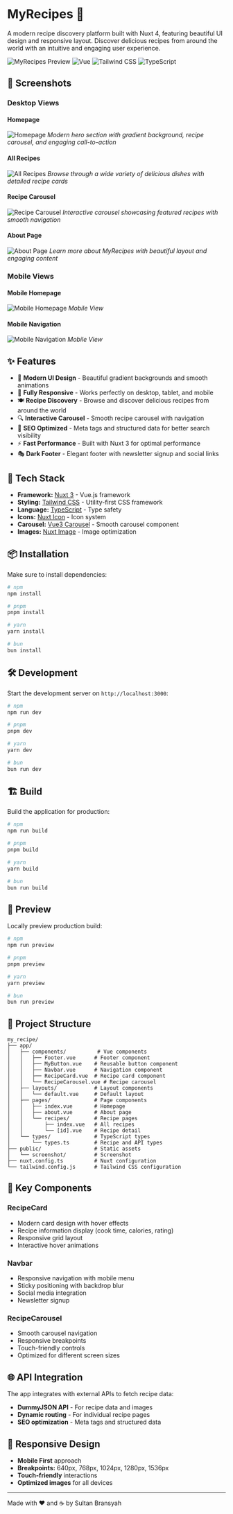# MyRecipes 🍳

A modern recipe discovery platform built with Nuxt 4, featuring beautiful UI design and responsive layout. Discover delicious recipes from around the world with an intuitive and engaging user experience.

![MyRecipes Preview](https://img.shields.io/badge/Nuxt-4.0+-00DC82?style=for-the-badge&logo=nuxt.js&logoColor=white)
![Vue](https://img.shields.io/badge/Vue-3.0+-4FC08D?style=for-the-badge&logo=vue.js&logoColor=white)
![Tailwind CSS](https://img.shields.io/badge/Tailwind_CSS-38B2AC?style=for-the-badge&logo=tailwind-css&logoColor=white)
![TypeScript](https://img.shields.io/badge/TypeScript-007ACC?style=for-the-badge&logo=typescript&logoColor=white)

## 📸 Screenshots

### Desktop Views

#### Homepage

![Homepage](public/screenshot/home.png)
_Modern hero section with gradient background, recipe carousel, and engaging call-to-action_

#### All Recipes

![All Recipes](public/screenshot/all_menus.png)
_Browse through a wide variety of delicious dishes with detailed recipe cards_

#### Recipe Carousel

![Recipe Carousel](public/screenshot/carousel.png)
_Interactive carousel showcasing featured recipes with smooth navigation_

#### About Page

![About Page](public/screenshot/about.png)
_Learn more about MyRecipes with beautiful layout and engaging content_

### Mobile Views

#### Mobile Homepage

![Mobile Homepage](public/screenshot/mobile_home.png)
_Mobile View_

#### Mobile Navigation

![Mobile Navigation](public/screenshot/mobile_navbar.png)
_Mobile View_

## ✨ Features

- 🎨 **Modern UI Design** - Beautiful gradient backgrounds and smooth animations
- 📱 **Fully Responsive** - Works perfectly on desktop, tablet, and mobile
- 🍽️ **Recipe Discovery** - Browse and discover delicious recipes from around the world
- 🔍 **Interactive Carousel** - Smooth recipe carousel with navigation
- 🎯 **SEO Optimized** - Meta tags and structured data for better search visibility
- ⚡ **Fast Performance** - Built with Nuxt 3 for optimal performance
- 🎭 **Dark Footer** - Elegant footer with newsletter signup and social links

## 🚀 Tech Stack

- **Framework:** [Nuxt 3](https://nuxt.com/) - Vue.js framework
- **Styling:** [Tailwind CSS](https://tailwindcss.com/) - Utility-first CSS framework
- **Language:** [TypeScript](https://www.typescriptlang.org/) - Type safety
- **Icons:** [Nuxt Icon](https://github.com/nuxt-modules/icon) - Icon system
- **Carousel:** [Vue3 Carousel](https://github.com/ismail9k/vue3-carousel) - Smooth carousel component
- **Images:** [Nuxt Image](https://image.nuxt.com/) - Image optimization

## 📦 Installation

Make sure to install dependencies:

```bash
# npm
npm install

# pnpm
pnpm install

# yarn
yarn install

# bun
bun install
```

## 🛠️ Development

Start the development server on `http://localhost:3000`:

```bash
# npm
npm run dev

# pnpm
pnpm dev

# yarn
yarn dev

# bun
bun run dev
```

## 🏗️ Build

Build the application for production:

```bash
# npm
npm run build

# pnpm
pnpm build

# yarn
yarn build

# bun
bun run build
```

## 🎯 Preview

Locally preview production build:

```bash
# npm
npm run preview

# pnpm
pnpm preview

# yarn
yarn preview

# bun
bun run preview
```

## 📁 Project Structure

```
my_recipe/
├── app/
│   ├── components/          # Vue components
│   │   ├── Footer.vue      # Footer component
│   │   ├── MyButton.vue    # Reusable button component
│   │   ├── Navbar.vue      # Navigation component
│   │   ├── RecipeCard.vue  # Recipe card component
│   │   └── RecipeCarousel.vue # Recipe carousel
│   ├── layouts/            # Layout components
│   │   └── default.vue     # Default layout
│   ├── pages/              # Page components
│   │   ├── index.vue       # Homepage
│   │   ├── about.vue       # About page
│   │   └── recipes/        # Recipe pages
│   │       ├── index.vue   # All recipes
│   │       └── [id].vue    # Recipe detail
│   └── types/              # TypeScript types
│       └── types.ts        # Recipe and API types
├── public/                 # Static assets
│   └── screenshot/         # Screenshot
├── nuxt.config.ts          # Nuxt configuration
└── tailwind.config.js      # Tailwind CSS configuration
```

## 🎨 Key Components

### RecipeCard

- Modern card design with hover effects
- Recipe information display (cook time, calories, rating)
- Responsive grid layout
- Interactive hover animations

### Navbar

- Responsive navigation with mobile menu
- Sticky positioning with backdrop blur
- Social media integration
- Newsletter signup

### RecipeCarousel

- Smooth carousel navigation
- Responsive breakpoints
- Touch-friendly controls
- Optimized for different screen sizes

## 🌐 API Integration

The app integrates with external APIs to fetch recipe data:

- **DummyJSON API** - For recipe data and images
- **Dynamic routing** - For individual recipe pages
- **SEO optimization** - Meta tags and structured data

## 📱 Responsive Design

- **Mobile First** approach
- **Breakpoints:** 640px, 768px, 1024px, 1280px, 1536px
- **Touch-friendly** interactions
- **Optimized images** for all devices

---

Made with ❤️ and ☕ by Sultan Bransyah
